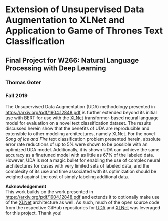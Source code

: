# Extension of Unsupervised Data Augmentation to XLNet and Application to Game of Thrones Text Classification
## Final Project for W266: Natural Language Processing with Deep Learning
### Thomas Goter
### Fall 2019

The Unsupervised Data Augmentation (UDA) methodology presented in https://arxiv.org/pdf/1904.12848.pdf is further extended beyond its initial use with BERT for use with the [XLNet](https://arxiv.org/pdf/1906.08237.pdf) transformer-based neural language model for evaluation on a novel text classification dataset. The results discussed herein show that the benefits of UDA are reproducible and extensible to other modeling architectures, namely XLNet. For the novel *Song of Ice and Fire* text classification problem presented herein, absolute error rate reductions of up to 5\% were shown to be possible with an optimized UDA model.  Additionally, it is shown UDA can achieve the same accuracy as a finetuned model with as little as 67\% of the labeled data. However, UDA is not a magic bullet for enabling the use of complex neural architectures for cases with very limited sets of labeled data, and the complexity of its use and time associated with its optimization should be weighed against the cost of simply labeling additional data.


**Acknowledgement**  
This work builds on the work presented in https://arxiv.org/pdf/1904.12848.pdf and extends it to optionally make use of the [XLNet](https://arxiv.org/pdf/1906.08237.pdf) architecture as well. As such, much of the open source code from the respective GitHub repositories for [UDA](https://github.com/google-research/uda) and [XLNet](https://github.com/zihangdai/xlnet) was leveraged for this project. Thank you!


